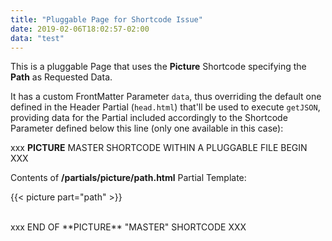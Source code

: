 ```yaml
---
title: "Pluggable Page for Shortcode Issue"
date: 2019-02-06T18:02:57-02:00
data: "test"
---
```


This is a pluggable Page that uses the **Picture** Shortcode specifying the **Path** as Requested Data.

It has a custom FrontMatter Parameter `data`, thus overriding the default one defined in the Header Partial (`head.html`) that'll be used to execute `getJSON`, providing data for the Partial included accordingly to the Shortcode Parameter defined below this line (only one available in this case):

xxx **PICTURE** MASTER SHORTCODE WITHIN A PLUGGABLE FILE BEGIN XXX

Contents of **/partials/picture/path.html** Partial Template:

{{< picture part="path" >}}

<br />
xxx END OF **PICTURE** "MASTER" SHORTCODE XXX
